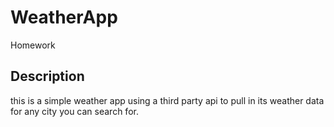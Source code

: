 # WeatherApp
Homework 
## Description
this is a simple weather app using a third party api to pull in its weather data 
for any city you can search for. 

